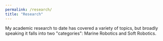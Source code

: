 ```yaml
---
permalink: /research/
title: "Research"
---
```


My academic research to date has covered a variety of topics, but broadly speaking it falls into two "categories": Marine Robotics and Soft Robotics. 
